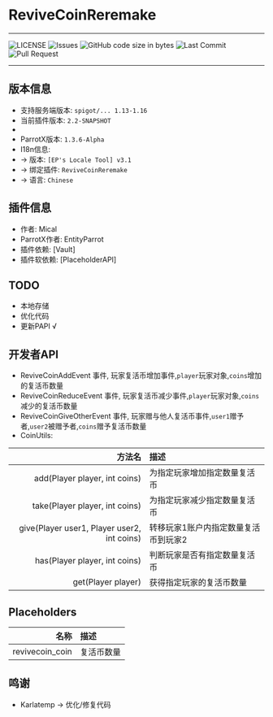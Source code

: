 # ReviveCoinReremake

---

![LICENSE](https://img.shields.io/github/license/Micalhl/ReviveCoinReremake)
![Issues](https://img.shields.io/github/issues/Micalhl/ReviveCoinReremake)
![GitHub code size in bytes](https://img.shields.io/github/languages/code-size/Micalhl/ReviveCoinReremake?style=flat-square)
![Last Commit](https://img.shields.io/github/last-commit/Micalhl/ReviveCoinReremake)
![Pull Request](https://img.shields.io/github/issues-pr/Micalhl/ReviveCoinReremake)

---

## 版本信息

- 支持服务端版本: `spigot/... 1.13-1.16`
- 当前插件版本: `2.2-SNAPSHOT`
- 
- ParrotX版本: `1.3.6-Alpha`
- I18n信息:
- -> 版本: `[EP's Locale Tool] v3.1`
- -> 绑定插件: `ReviveCoinReremake`
- -> 语言: `Chinese`

## 插件信息
- 作者: Mical
- ParrotX作者: EntityParrot
- 插件依赖: [Vault]
- 插件软依赖: [PlaceholderAPI]

## TODO
- 本地存储
- 优化代码
- 更新PAPI √

## 开发者API
- ReviveCoinAddEvent 事件, 玩家复活币增加事件,`player`玩家对象,`coins`增加的复活币数量<br>
- ReviveCoinReduceEvent 事件, 玩家复活币减少事件,`player`玩家对象,`coins`减少的复活币数量<br>
- ReviveCoinGiveOtherEvent 事件, 玩家赠与他人复活币事件,`user1`赠予者,`user2`被赠予者,`coins`赠予复活币数量<br>
- CoinUtils:<br>

| 方法名  | 描述 |
|----: | :---- |
|add(Player player, int coins)|为指定玩家增加指定数量复活币|
|take(Player player, int coins)|为指定玩家减少指定数量复活币|
|give(Player user1, Player user2, int coins)|转移玩家1账户内指定数量复活币到玩家2|
|has(Player player, int coins)|判断玩家是否有指定数量复活币|
|get(Player player)|获得指定玩家的复活币数量|

## Placeholders

| 名称  | 描述 |
|----: | :---- |
|revivecoin_coin|复活币数量|

## 鸣谢
- Karlatemp -> 优化/修复代码